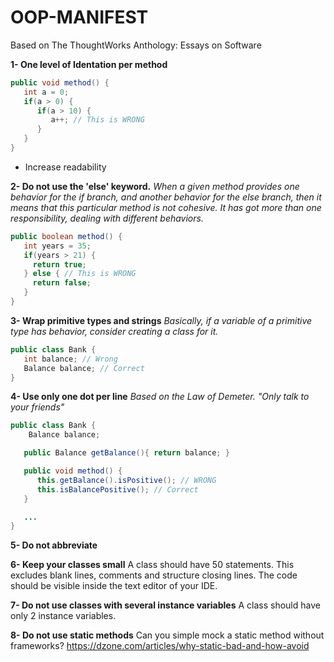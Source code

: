 # OOP-MANIFEST

Based on The ThoughtWorks Anthology: Essays on Software

**1- One level of Identation per method**

```java
public void method() {
   int a = 0;
   if(a > 0) {
      if(a > 10) { 
         a++; // This is WRONG
      }
   }
}
```

+ Increase readability

**2- Do not use the 'else' keyword.**
*When a given method provides one behavior for the if branch, and another behavior for the else branch, then it means that this particular method is not cohesive. It has got more than one responsibility, dealing with different behaviors.*

```java
public boolean method() {
   int years = 35;
   if(years > 21) {
     return true;
   } else { // This is WRONG
     return false; 
   }
}
```

**3- Wrap primitive types and strings**
*Basically, if a variable of a primitive type has behavior, consider creating a class for it.*

```java
public class Bank {
   int balance; // Wrong
   Balance balance; // Correct
}
```

**4- Use only one dot per line**
*Based on the  Law of Demeter. "Only talk to your friends"*
```java
public class Bank {
    Balance balance;

   public Balance getBalance(){ return balance; }

   public void method() {
      this.getBalance().isPositive(); // WRONG
      this.isBalancePositive(); // Correct
   }

   ...
}
```

**5- Do not abbreviate**

**6- Keep your classes small**
A class should have 50 statements. This excludes blank lines, comments and structure closing lines.
The code should be visible inside the text editor of your IDE.

**7- Do not use classes with several instance variables**
A class should have only 2 instance variables.

**8- Do not use static methods**
Can you simple mock a static method without frameworks?
https://dzone.com/articles/why-static-bad-and-how-avoid
